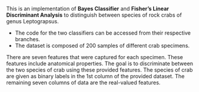 This is an implementation of **Bayes Classifier** and **Fisher’s Linear Discriminant Analysis** to distinguish between species of rock crabs of genus Leptograpsus.

*	The code for the two classifiers can be accessed from their respective branches.
* The dataset is composed of 200 samples of different crab specimens. 

There are seven features that were captured for each specimen. These features include anatomical properties. The goal is to discriminate between the two species of crab using these provided features. The species of crab are given as binary labels in the 1st column of the provided dataset. The remaining seven columns of data are the real-valued features.
